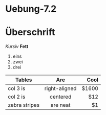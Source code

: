 Uebung-7.2
==========
# Überschrift
*Kursiv*
**Fett**
1. eins
2. zwei
3. drei


| Tables        | Are           | Cool  |
| ------------- |:-------------:| -----:|
| col 3 is      | right-aligned | $1600 |
| col 2 is      | centered      |   $12 |
| zebra stripes | are neat      |    $1 |
